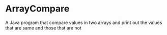 # ArrayCompare
A Java program that compare values in two arrays and print out the values that are same and those that are not
